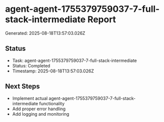 # agent-agent-1755379759037-7-full-stack-intermediate Report

Generated: 2025-08-18T13:57:03.026Z

## Status
- Task: agent-agent-1755379759037-7-full-stack-intermediate
- Status: Completed
- Timestamp: 2025-08-18T13:57:03.026Z

## Next Steps
- Implement actual agent-agent-1755379759037-7-full-stack-intermediate functionality
- Add proper error handling
- Add logging and monitoring
